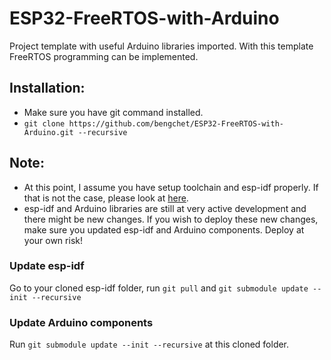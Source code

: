# ESP32-FreeRTOS-with-Arduino
Project template with useful Arduino libraries imported. With this template FreeRTOS programming can be implemented.

## Installation:
- Make sure you have git command installed.
- ```git clone https://github.com/bengchet/ESP32-FreeRTOS-with-Arduino.git --recursive```

## Note:
- At this point, I assume you have setup toolchain and esp-idf properly. If that is not the case, please look at [here](https://dl.espressif.com/doc/esp-idf/latest/get-started/).
- esp-idf and Arduino libraries are still at very active development and there might be new changes. If you wish to deploy these new changes, make sure you updated esp-idf and Arduino components. Deploy at your own risk!

### Update esp-idf
Go to your cloned esp-idf folder, run ```git pull``` and ```git submodule update --init --recursive```

### Update Arduino components
Run ```git submodule update --init --recursive``` at this cloned folder.
